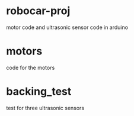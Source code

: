 # robocar-proj
motor code and ultrasonic sensor code in arduino
# motors
code for the motors

# backing_test
test for three ultrasonic sensors

